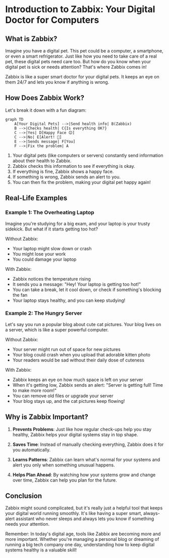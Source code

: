 # Introduction to Zabbix: Your Digital Doctor for Computers

## What is Zabbix?

Imagine you have a digital pet. This pet could be a computer, a smartphone, or even a smart refrigerator. Just like how you need to take care of a real pet, these digital pets need care too. But how do you know when your digital pet is sick or needs attention? That's where Zabbix comes in!

Zabbix is like a super smart doctor for your digital pets. It keeps an eye on them 24/7 and lets you know if anything is wrong.

## How Does Zabbix Work?

Let's break it down with a fun diagram:

```mermaid
graph TD
    A[Your Digital Pets] -->|Send health info| B(Zabbix)
    B -->|Checks health| C{Is everything OK?}
    C -->|Yes| D[Happy Face 😊]
    C -->|No| E[Alert! 🚨]
    E -->|Sends message| F[You]
    F -->|Fix the problem| A
```

1. Your digital pets (like computers or servers) constantly send information about their health to Zabbix.
2. Zabbix checks this information to see if everything is okay.
3. If everything is fine, Zabbix shows a happy face.
4. If something is wrong, Zabbix sends an alert to you.
5. You can then fix the problem, making your digital pet happy again!

## Real-Life Examples

### Example 1: The Overheating Laptop

Imagine you're studying for a big exam, and your laptop is your trusty sidekick. But what if it starts getting too hot?

Without Zabbix:
- Your laptop might slow down or crash
- You might lose your work
- You could damage your laptop

With Zabbix:
- Zabbix notices the temperature rising
- It sends you a message: "Hey! Your laptop is getting too hot!"
- You can take a break, let it cool down, or check if something's blocking the fan
- Your laptop stays healthy, and you can keep studying!

### Example 2: The Hungry Server

Let's say you run a popular blog about cute cat pictures. Your blog lives on a server, which is like a super powerful computer.

Without Zabbix:
- Your server might run out of space for new pictures
- Your blog could crash when you upload that adorable kitten photo
- Your readers would be sad without their daily dose of cuteness

With Zabbix:
- Zabbix keeps an eye on how much space is left on your server
- When it's getting low, Zabbix sends an alert: "Server is getting full! Time to make more room!"
- You can remove old files or upgrade your server
- Your blog stays up, and the cat pictures keep flowing!

## Why is Zabbix Important?

1. **Prevents Problems**: Just like how regular check-ups help you stay healthy, Zabbix helps your digital systems stay in top shape.

2. **Saves Time**: Instead of manually checking everything, Zabbix does it for you automatically.

3. **Learns Patterns**: Zabbix can learn what's normal for your systems and alert you only when something unusual happens.

4. **Helps Plan Ahead**: By watching how your systems grow and change over time, Zabbix can help you plan for the future.

## Conclusion

Zabbix might sound complicated, but it's really just a helpful tool that keeps your digital world running smoothly. It's like having a super smart, always-alert assistant who never sleeps and always lets you know if something needs your attention.

Remember: In today's digital age, tools like Zabbix are becoming more and more important. Whether you're managing a personal blog or dreaming of running a big tech company one day, understanding how to keep digital systems healthy is a valuable skill!
